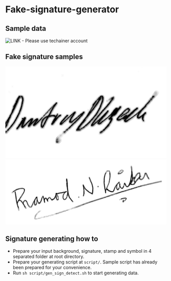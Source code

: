 # Fake-signature-generator

## Sample data
![LINK - Please use techainer account](https://drive.google.com/drive/folders/10z1zyav-s2wLv743nT7ggelztIOP3_ra?usp=sharing)

## Fake signature samples
![sample_1](samples/0.png)
![sample_2](samples/1.png)

## Signature generating how to
* Prepare your input background, signature, stamp and symbol in 4 separated folder at root directory.
* Prepare your generating script at `script/`. Sample script has already been prepared for your convenience.
* Run  `sh script/gen_sign_detect.sh` to start generating data.
